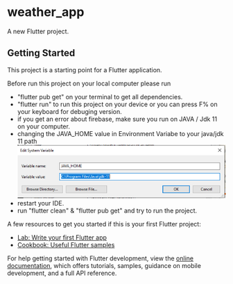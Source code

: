 # weather_app

A new Flutter project.

## Getting Started

This project is a starting point for a Flutter application.

Before run this project on your local computer please run

- "flutter pub get" on your terminal to get all dependencies.
- "flutter run" to run this project on your device or you can press F% on your keyboard for debuging version.
- if you get an error about firebase, make sure you run on JAVA / Jdk 11 on your computer.
- changing the JAVA_HOME value in Environment Variabe to your java/jdk 11 path
  ![Alt text](image.png)
- restart your IDE.
- run "flutter clean" & "flutter pub get" and try to run the project.

A few resources to get you started if this is your first Flutter project:

- [Lab: Write your first Flutter app](https://docs.flutter.dev/get-started/codelab)
- [Cookbook: Useful Flutter samples](https://docs.flutter.dev/cookbook)

For help getting started with Flutter development, view the
[online documentation](https://docs.flutter.dev/), which offers tutorials,
samples, guidance on mobile development, and a full API reference.
